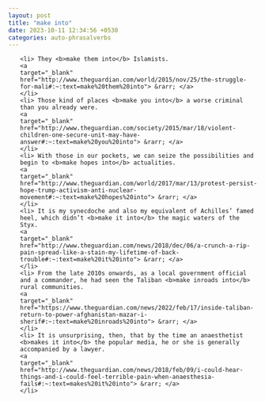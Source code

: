 ```yaml
---
layout: post
title: "make into"
date: 2023-10-11 12:34:56 +0530
categories: auto-phrasalverbs
---
```

<ol>

    <li> They <b>make them into</b> Islamists.
    <a 
    target="_blank" 
    href="http://www.theguardian.com/world/2015/nov/25/the-struggle-for-mali#:~:text=make%20them%20into"> &rarr; </a>
    </li>
    <li> Those kind of places <b>make you into</b> a worse criminal than you already were.
    <a 
    target="_blank" 
    href="http://www.theguardian.com/society/2015/mar/18/violent-children-one-secure-unit-may-have-answer#:~:text=make%20you%20into"> &rarr; </a>
    </li>
    <li> With those in our pockets, we can seize the possibilities and begin to <b>make hopes into</b> actualities.
    <a 
    target="_blank" 
    href="http://www.theguardian.com/world/2017/mar/13/protest-persist-hope-trump-activism-anti-nuclear-movement#:~:text=make%20hopes%20into"> &rarr; </a>
    </li>
    <li> It is my synecdoche and also my equivalent of Achilles’ famed heel, which didn’t <b>make it into</b> the magic waters of the Styx.
    <a 
    target="_blank" 
    href="http://www.theguardian.com/news/2018/dec/06/a-crunch-a-rip-pain-spread-like-a-stain-my-lifetime-of-back-trouble#:~:text=make%20it%20into"> &rarr; </a>
    </li>
    <li> From the late 2010s onwards, as a local government official and a commander, he had seen the Taliban <b>make inroads into</b> rural communities.
    <a 
    target="_blank" 
    href="https://www.theguardian.com/news/2022/feb/17/inside-taliban-return-to-power-afghanistan-mazar-i-sherif#:~:text=make%20inroads%20into"> &rarr; </a>
    </li>
    <li> It is unsurprising, then, that by the time an anaesthetist <b>makes it into</b> the popular media, he or she is generally accompanied by a lawyer.
    <a 
    target="_blank" 
    href="http://www.theguardian.com/news/2018/feb/09/i-could-hear-things-and-i-could-feel-terrible-pain-when-anaesthesia-fails#:~:text=makes%20it%20into"> &rarr; </a>
    </li>